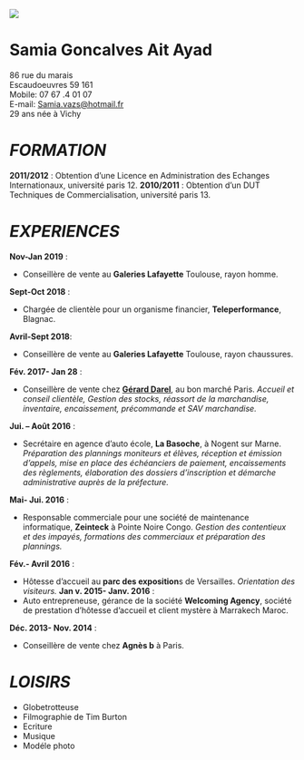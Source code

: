 
![](https://drive.google.com/file/d/1720-D9jGvsG5wOS2itWdQ7Pwx0skcU-L/view?usp=sharing) 


# Samia Goncalves Ait Ayad  
  86 rue du marais   
  Escaudoeuvres 59 161  
  Mobile: 07 67 .4 01 07  
  E-mail: Samia.vazs@hotmail.fr  
  29 ans née à Vichy 
  
  
# _**FORMATION**_
  **2011/2012** : 	Obtention  d’une Licence en  Administration des Echanges Internationaux, université paris 12.
  **2010/2011** : 	Obtention d’un DUT Techniques de Commercialisation, université paris 13.
  
# _**EXPERIENCES**_

  **Nov-Jan 2019** :
 *   Conseillère de vente au **Galeries Lafayette** Toulouse, rayon homme.
 
 **Sept-Oct 2018** :
 *   Chargée de clientèle pour un organisme  financier, **Teleperformance**,  Blagnac.
   
 **Avril-Sept 2018**:  
 *   Conseillère de vente au **Galeries  Lafayette** Toulouse, rayon chaussures.
     
**Fév. 2017- Jan 28** :
 *    Conseillère de vente chez [**Gérard Darel**](https://www.gerarddarel.com/fr_fr/), au bon marché Paris. _Accueil et  conseil clientèle, Gestion des stocks, réassort de la marchandise, inventaire,  encaissement, précommande et SAV marchandise._
 
 **Jui. – Août 2016** :
 *   Secrétaire en agence d’auto école, **La Basoche**, à Nogent sur Marne.  _Préparation des plannings moniteurs et élèves, réception et émission d’appels, mise  en place des échéanciers de paiement, encaissements des règlements, élaboration  des dossiers d’inscription et démarche administrative auprès de la préfecture._

**Mai- Jui. 2016** : 
*   Responsable commerciale pour une société de maintenance informatique, **Zeinteck** à Pointe Noire Congo. _Gestion des contentieux et des impayés, formations des commerciaux et préparation des plannings._

**Fév.- Avril 2016** :
*   Hôtesse d’accueil au **parc des exposition**s de Versailles. _Orientation des visiteurs._
**Jan v. 2015- Janv. 2016** : 
*   Auto entrepreneuse, gérance de la société **Welcoming Agency**, société de prestation d’hôtesse d’accueil et client mystère à Marrakech Maroc.

**Déc. 2013- Nov. 2014** :	
*   Conseillère de vente chez **Agnès b** à Paris.

 # _**LOISIRS**_

   * Globetrotteuse 
   * Filmographie  de Tim Burton
   * Ecriture 
   * Musique 
   * Modéle photo
